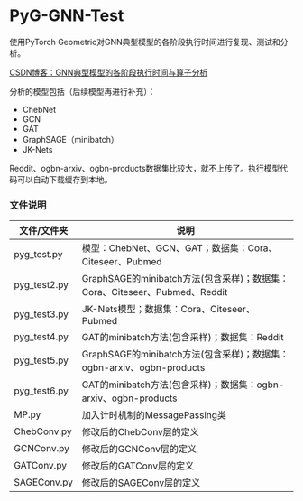 # PyG-GNN-Test
使用PyTorch Geometric对GNN典型模型的各阶段执行时间进行复现、测试和分析。

[CSDN博客：GNN典型模型的各阶段执行时间与算子分析](https://blog.csdn.net/weixin_41650348/article/details/113090317)

分析的模型包括（后续模型再进行补充）：

+ ChebNet
+ GCN
+ GAT
+ GraphSAGE（minibatch）
+ JK-Nets

Reddit、ogbn-arxiv、ogbn-products数据集比较大，就不上传了。执行模型代码可以自动下载缓存到本地。

### 文件说明

| 文件/文件夹  | 说明                                 |
| ----------- | ------------------------------------ |
| pyg_test.py  | 模型：ChebNet、GCN、GAT；数据集：Cora、Citeseer、Pubmed    |
| pyg_test2.py | GraphSAGE的minibatch方法(包含采样)；数据集：Cora、Citeseer、Pubmed、Reddit |
| pyg_test3.py | JK-Nets模型；数据集：Cora、Citeseer、Pubmed               |
|     pyg_test4.py   | GAT的minibatch方法(包含采样)；数据集：Reddit |
| pyg_test5.py | GraphSAGE的minibatch方法(包含采样)；数据集：ogbn-arxiv、ogbn-products |
| pyg_test6.py | GAT的minibatch方法(包含采样)；数据集：ogbn-arxiv、ogbn-products |
| MP.py        | 加入计时机制的MessagePassing类       |
| ChebConv.py  | 修改后的ChebConv层的定义             |
| GCNConv.py   | 修改后的GCNConv层的定义              |
| GATConv.py   | 修改后的GATConv层的定义              |
| SAGEConv.py  | 修改后的SAGEConv层的定义             |